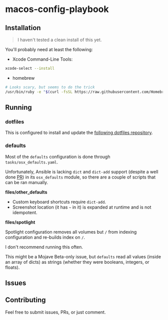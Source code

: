 # macos-config-playbook

## Installation

> I haven't tested a clean install of this yet.

You'll probably need at least the following:

- Xcode Command-Line Tools:
```bash
xcode-select --install
```
- homebrew
```bash
# Looks scary, but seems to do the trick
/usr/bin/ruby -e "$(curl -fsSL https://raw.githubusercontent.com/Homebrew/install/master/install)"
```

## Running

### dotfiles

This is configured to install and update the [following dotfiles repository](https://github.com/pegasd/dotfiles).

### defaults

Most of the `defaults` configuration is done through `tasks/osx_defaults.yaml`.

Unfortunately, Ansible is lacking `dict` and `dict-add` support (despite a well done [PR](https://github.com/ansible/ansible/issues/24028)) in its `osx_defaults` module, so there are a couple of scripts that can be ran manually.

**files/other_defaults**

- Custom keyboard shortcuts require `dict-add`.
- Screenshot location (it has `~` in it) is expanded at runtime and is not idempotent.

**files/spotlight**

Spotlight configuration removes all volumes but `/` from indexing configuration and re-builds index on `/`.

I don't recommend running this often.

This might be a Mojave Beta-only issue, but `defaults` read all values (inside an array of dicts) as strings
(whether they were booleans, integers, or floats).

## Issues

## Contributing

Feel free to submit issues, PRs, or just comment.
